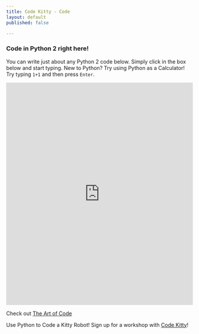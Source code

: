 ```yaml
---
title: Code Kitty - Code
layout: default
published: false

---
```

### Code in Python 2 right here!
You can write just about any Python 2 code below. Simply click in the box below and start typing.
New to Python? Try using Python as a Calculator! Try typing `1+1` and then press `Enter`.

<iframe src="https://trinket.io/embed/python/341b2cd9c6?toggleCode=true&runOption=console&runMode=console" width="100%" height="600" frameborder="0" marginwidth="0" marginheight="0" allowfullscreen></iframe>

Check out [The Art of Code](https://sites.google.com/woyak.com/code/home)

Use Python to Code a Kitty Robot!
Sign up for a workshop with [Code Kitty](https://codekitty.org)!